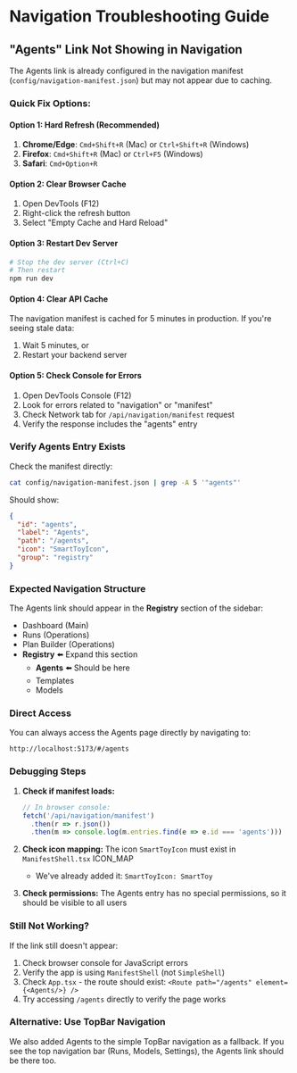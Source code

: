 # Navigation Troubleshooting Guide

## "Agents" Link Not Showing in Navigation

The Agents link is already configured in the navigation manifest (`config/navigation-manifest.json`) but may not appear due to caching.

### Quick Fix Options:

#### Option 1: Hard Refresh (Recommended)
1. **Chrome/Edge**: `Cmd+Shift+R` (Mac) or `Ctrl+Shift+R` (Windows)
2. **Firefox**: `Cmd+Shift+R` (Mac) or `Ctrl+F5` (Windows)
3. **Safari**: `Cmd+Option+R`

#### Option 2: Clear Browser Cache
1. Open DevTools (F12)
2. Right-click the refresh button
3. Select "Empty Cache and Hard Reload"

#### Option 3: Restart Dev Server
```bash
# Stop the dev server (Ctrl+C)
# Then restart
npm run dev
```

#### Option 4: Clear API Cache
The navigation manifest is cached for 5 minutes in production. If you're seeing stale data:
1. Wait 5 minutes, or
2. Restart your backend server

#### Option 5: Check Console for Errors
1. Open DevTools Console (F12)
2. Look for errors related to "navigation" or "manifest"
3. Check Network tab for `/api/navigation/manifest` request
4. Verify the response includes the "agents" entry

### Verify Agents Entry Exists

Check the manifest directly:
```bash
cat config/navigation-manifest.json | grep -A 5 '"agents"'
```

Should show:
```json
{
  "id": "agents",
  "label": "Agents",
  "path": "/agents",
  "icon": "SmartToyIcon",
  "group": "registry"
}
```

### Expected Navigation Structure

The Agents link should appear in the **Registry** section of the sidebar:
- Dashboard (Main)
- Runs (Operations)
- Plan Builder (Operations)
- **Registry** ⬅️ Expand this section
  - **Agents** ⬅️ Should be here
  - Templates
  - Models

### Direct Access

You can always access the Agents page directly by navigating to:
```
http://localhost:5173/#/agents
```

### Debugging Steps

1. **Check if manifest loads:**
   ```javascript
   // In browser console:
   fetch('/api/navigation/manifest')
     .then(r => r.json())
     .then(m => console.log(m.entries.find(e => e.id === 'agents')))
   ```

2. **Check icon mapping:**
   The icon `SmartToyIcon` must exist in `ManifestShell.tsx` ICON_MAP
   - We've already added it: `SmartToyIcon: SmartToy`

3. **Check permissions:**
   The Agents entry has no special permissions, so it should be visible to all users

### Still Not Working?

If the link still doesn't appear:
1. Check browser console for JavaScript errors
2. Verify the app is using `ManifestShell` (not `SimpleShell`)
3. Check `App.tsx` - the route should exist: `<Route path="/agents" element={<Agents/>} />`
4. Try accessing `/agents` directly to verify the page works

### Alternative: Use TopBar Navigation

We also added Agents to the simple TopBar navigation as a fallback. If you see the top navigation bar (Runs, Models, Settings), the Agents link should be there too.
